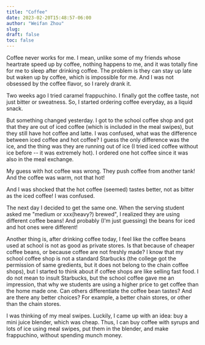 ```yaml
---
title: "Coffee"
date: 2023-02-20T15:48:57-06:00
author: "Weifan Zhou"
slug:
draft: false
toc: false
---
```

<p>Coffee never works for me. I mean, unlike some of my friends whose heartrate speed up by coffee, nothing happens to me, and it was totally fine for me to sleep after drinking coffee. The problem is they can stay up late but waken up by coffee, which is impossible for me. And I was not obsessed by the coffee flavor, so I rarely drank it.</p>
<p>Two weeks ago I tried caramel frappuchino. I finally got the coffee taste, not just bitter or sweatness. So, I started ordering coffee everyday, as a liquid snack.<p>
<p>But something changed yesterday. I got to the school coffee shop and got that they are out of iced coffee (which is included in the meal swipes), but they still have hot coffee and latte. I was confused, what was the difference between iced coffee and hot coffee? I guess the only difference was the ice, and the thing was they are running out of ice (I tried iced coffee without ice before -- it was extremely hot). I ordered one hot coffee since it was also in the meal exchange. </p> 
<p>My guess with hot coffee was wrong. They push coffee from another tank! And the coffee was warm, not that hot! </p>
<p>And I was shocked that the hot coffee (seemed) tastes better, not as bitter as the iced coffee! I was confused.</p> 
<p>The next day I decided to get the same one. When the serving student asked me "medium or xxx(heavy?) brewed", I realized they are using different coffee beans! And probably (I'm just guessing) the beans for iced and hot ones were different! </p>
<p>Another thing is, after drinking coffee today, I feel like the coffee beans used at school is not as good as private stores. Is that because of cheaper coffee beans, or because coffee are not freshly made? I know that my school coffee shop is not a standard Starbucks (the college got the permission of same gredients, but it does not belong to the chain coffee shops), but I started to think about if coffee shops are like selling fast food. I do not mean to insult Starbucks, but the school coffee gave me an impression, that why we students are using a higher price to get coffee than the home made one. Can others differentiate the coffee bean tastes? And are there any better choices? For example, a better chain stores, or other than the chain stores.</p>
<p>I was thinking of my meal swipes. Luckily, I came up with an idea: buy a mini juice blender, which was cheap. Thus, I can buy coffee with syrups and lots of ice using meal swipes, put them in the blender, and make frappuchino, without spending munch money.</p>
